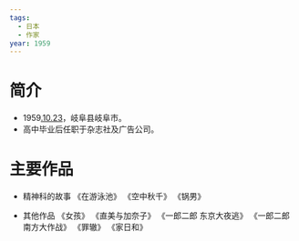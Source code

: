 ```yaml
---
tags:
  - 日本
  - 作家
year: 1959
---
```

# 简介

- 1959[.10.23](2024-10-23.md)，岐阜县岐阜市。
- 高中毕业后任职于杂志社及广告公司。
# 主要作品

- 精神科的故事
《在游泳池》
《空中秋千》
《锅男》

- 其他作品
《女孩》
《直美与加奈子》
《一郎二郎 东京大夜逃》
《一郎二郎 南方大作战》
《罪辙》
《家日和》
